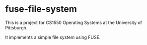 # fuse-file-system

This is a project for CS1550 Operating Systems at the University of Pittsburgh.

It implements a simple file system using FUSE.
